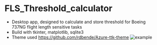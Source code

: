 # FLS_Threshold_calculator
* Desktop app, designed to calculate and store threshold for Boeing 737NG flight length sensitive tasks
* Build with tkinter, matplotlib, sqlite3
* Theme used https://github.com/rdbende/Azure-ttk-theme
![example](https://i.imgur.com/v6YouT7.png)
